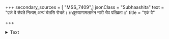 +++
secondary_sources = [ "MSS_7409",]
jsonClass = "Subhaashita"
text = "एकं वै सेवते नित्यम् अन्यं चेतसि रोचते।  \nपुरुषाणामलाभेन नारी चैव पतिव्रता॥"
title = "एकं वै"

+++

<details><summary>Text</summary>

एकं वै सेवते नित्यम् अन्यं चेतसि रोचते।  
पुरुषाणामलाभेन नारी चैव पतिव्रता॥
</details>
